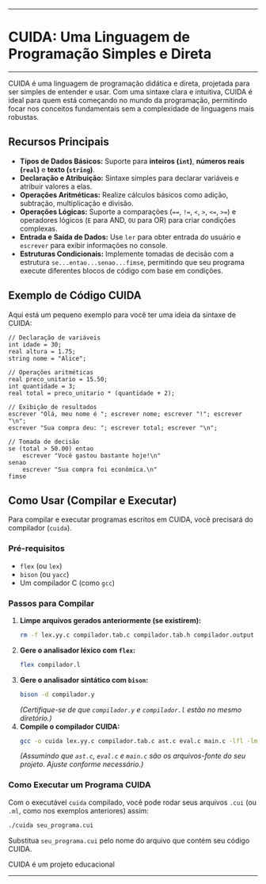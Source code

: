 

-----

# CUIDA: Uma Linguagem de Programação Simples e Direta

-----

CUIDA é uma linguagem de programação didática e direta, projetada para ser simples de entender e usar. Com uma sintaxe clara e intuitiva, CUIDA é ideal para quem está começando no mundo da programação, permitindo focar nos conceitos fundamentais sem a complexidade de linguagens mais robustas.

## Recursos Principais

  * **Tipos de Dados Básicos:** Suporte para **inteiros (`int`)**, **números reais (`real`)** e **texto (`string`)**.
  * **Declaração e Atribuição:** Sintaxe simples para declarar variáveis e atribuir valores a elas.
  * **Operações Aritméticas:** Realize cálculos básicos como adição, subtração, multiplicação e divisão.
  * **Operações Lógicas:** Suporte a comparações (`==`, `!=`, `<`, `>`, `<=`, `>=`) e operadores lógicos (`E` para AND, `OU` para OR) para criar condições complexas.
  * **Entrada e Saída de Dados:** Use `ler` para obter entrada do usuário e `escrever` para exibir informações no console.
  * **Estruturas Condicionais:** Implemente tomadas de decisão com a estrutura `se...entao...senao...fimse`, permitindo que seu programa execute diferentes blocos de código com base em condições.

## Exemplo de Código CUIDA

Aqui está um pequeno exemplo para você ter uma ideia da sintaxe de CUIDA:

```cui
// Declaração de variáveis
int idade = 30;
real altura = 1.75;
string nome = "Alice";

// Operações aritméticas
real preco_unitario = 15.50;
int quantidade = 3;
real total = preco_unitario * (quantidade + 2);

// Exibição de resultados
escrever "Olá, meu nome é "; escrever nome; escrever "!"; escrever "\n";
escrever "Sua compra deu: "; escrever total; escrever "\n";

// Tomada de decisão
se (total > 50.00) entao
    escrever "Você gastou bastante hoje!\n"
senao
    escrever "Sua compra foi econômica.\n"
fimse
```

## Como Usar (Compilar e Executar)

Para compilar e executar programas escritos em CUIDA, você precisará do compilador (`cuida`).

### Pré-requisitos

  * `flex` (ou `lex`)
  * `bison` (ou `yacc`)
  * Um compilador C (como `gcc`)

### Passos para Compilar

1.  **Limpe arquivos gerados anteriormente (se existirem):**
    ```bash
    rm -f lex.yy.c compilador.tab.c compilador.tab.h compilador.output cuida
    ```
2.  **Gere o analisador léxico com `flex`:**
    ```bash
    flex compilador.l
    ```
3.  **Gere o analisador sintático com `bison`:**
    ```bash
    bison -d compilador.y
    ```
    *(Certifique-se de que `compilador.y` e `compilador.l` estão no mesmo diretório.)*
4.  **Compile o compilador CUIDA:**
    ```bash
    gcc -o cuida lex.yy.c compilador.tab.c ast.c eval.c main.c -lfl -lm
    ```
    *(Assumindo que `ast.c`, `eval.c` e `main.c` são os arquivos-fonte do seu projeto. Ajuste conforme necessário.)*

### Como Executar um Programa CUIDA

Com o executável `cuida` compilado, você pode rodar seus arquivos `.cui` (ou `.ml`, como nos exemplos anteriores) assim:

```bash
./cuida seu_programa.cui
```

Substitua `seu_programa.cui` pelo nome do arquivo que contém seu código CUIDA.


CUIDA é um projeto educacional 

-----

